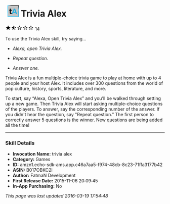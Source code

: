 # &nbsp;<img src="app_icon" alt="Trivia Alex icon" width="36"> Trivia Alex
![1.5 stars](../../../images/ic_star_black_18dp_1x.png)![1.5 stars](../../../images/ic_star_half_black_18dp_1x.png)![1.5 stars](../../../images/ic_star_border_black_18dp_1x.png)![1.5 stars](../../../images/ic_star_border_black_18dp_1x.png)![1.5 stars](../../../images/ic_star_border_black_18dp_1x.png) 14

To use the Trivia Alex skill, try saying...

* *Alexa, open Trivia Alex.*

* *Repeat question.*

* *Answer one.*

Trivia Alex is a fun multiple-choice trivia game to play at home with up to 4 people and your host Alex. It includes over 300 questions from the world of pop culture, history, sports, literature, and more. 

To start, say “Alexa, Open Trivia Alex” and you’ll be walked through setting up a new game. Then Trivia Alex will start asking multiple-choice questions of the players. To answer, say the corresponding number of the answer. If you didn't hear the question, say "Repeat question.” The first person to correctly answer 5 questions is the winner. New questions are being added all the time!

***

### Skill Details

* **Invocation Name:** trivia alex
* **Category:** Games
* **ID:** amzn1.echo-sdk-ams.app.c46a7aa5-f974-48cb-8c23-71ffa3177b42
* **ASIN:** B017OBKC2I
* **Author:** FatmaN Development
* **First Release Date:** 2015-11-06 20:09:45
* **In-App Purchasing:** No

*This page was last updated 2016-03-19 17:54:48*
